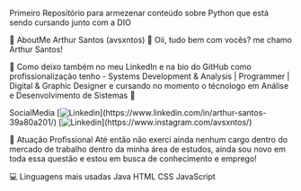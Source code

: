 Primeiro Repositório para armezenar conteúdo sobre Python que está sendo cursando junto com a DIO


👤 AboutMe
Arthur Santos (avsxntos) 👋
Oii, tudo bem com vocês? me chamo Arthur Santos!

🌟 Como deixo também no meu LinkedIn e na bio do GitHub 
como profissionalização tenho - Systems Development & Analysis | Programmer | Digital & Graphic Designer 
e cursando no momento o técnologo em Análise e Desenvolvimento de Sistemas 🌟

SocialMedia
[![Linkedin](https://img.shields.io/badge/ArthurSantos-000?style=for-the-badge&logo=linkedin&logoColor=0E76A8~)](https://www.linkedin.com/in/arthur-santos-39a80a201/)
[![Linkedin](https://img.shields.io/badge/avsxntos-000?style=for-the-badge&logo=instagram&logoColor=0E76A8~)](https://www.instagram.com/avsxntos/)


📓 Atuação Profissional
Até então não exerci ainda nenhum cargo dentro do mercado de trabalho dentro da minha área de estudos, ainda sou novo em toda essa questão e estou em busca de conhecimento e emprego!

💻 Linguagens mais usadas
Java
HTML
CSS
JavaScript